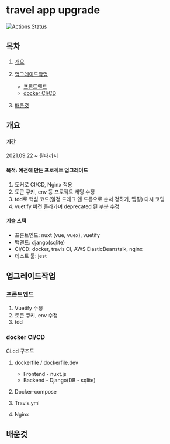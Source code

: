 # travel app upgrade

[![Actions Status](https://github.com/JeongYounHan/travel-app-cicd/workflows/docker/badge.svg)](https://github.com/JeongYounHan/travel-app-cicd/actions)

## 목차

1. [개요](#개요)

2. [업그레이드작업](#업그레이드작업)
   - [프론트엔드](#프론트엔드)
   - [docker CI/CD](#docker-CI/CD)

3. [배운것](#배운것)

## 개요

#### 기간

2021.09.22 ~ 될때까지



#### 목적: 예전에 만든 프로젝트 업그레이드

1. 도커로 CI/CD, Nginx 적용
2. 토큰 쿠키, env 등 프로젝트 세팅 수정
3. tdd로 핵심 코드(일정 드래그 앤 드롭으로 순서 정하기, 맵핑) 다시 코딩
4. vuetify 버전 올라가며 deprecated 된 부분 수정



#### 기술 스택

- 프론트엔드: nuxt (vue, vuex), vuetify
- 백엔드: django(sqlite)
- CI/CD: docker, travis CI, AWS ElasticBeanstalk, nginx
- 테스트 툴: jest



## 업그레이드작업

### 프론트엔드

1. Vuetify 수정
2. 토큰 쿠키, env 수정
3. tdd



### docker CI/CD

Ci.cd 구조도



1. dockerfile / dockerfile.dev
   - Frontend - nuxt.js
   - Backend - Django(DB - sqlite)



2. Docker-compose



3. Travis.yml



4. Nginx





## 배운것







